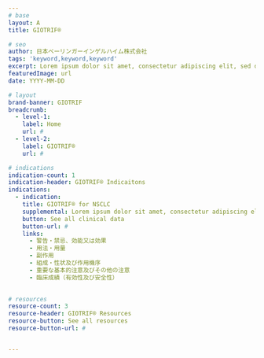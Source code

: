 ```yaml
---
# base
layout: A
title: GIOTRIF®

# seo
author: 日本ベーリンガーインゲルハイム株式会社
tags: 'keyword,keyword,keyword'
excerpt: Lorem ipsum dolor sit amet, consectetur adipiscing elit, sed do tempor. Lorem ipsum dolor sit amet, consectetur adipiscing elit, sed do tempor.
featuredImage: url
date: YYYY-MM-DD

# layout
brand-banner: GIOTRIF
breadcrumb:
  - level-1: 
    label: Home
    url: #
  - level-2: 
    label: GIOTRIF®
    url: #

# indications
indication-count: 1
indication-header: GIOTRIF® Indicaitons
indications:
  - indication:
    title: GIOTRIF® for NSCLC
    supplemental: Lorem ipsum dolor sit amet, consectetur adipiscing elit, sed do tempor. Lorem ipsum dolor sit amet, consectetur adipiscing elit, sed do tempor.
    button: See all clinical data
    button-url: #
    links: 
      - 警告・禁忌、効能又は効果
      - 用法・用量
      - 副作用
      - 組成・性状及び作用機序  
      - 重要な基本的注意及びその他の注意
      - 臨床成績（有効性及び安全性）
  

# resources
resource-count: 3
resource-header: GIOTRIF® Resources
resource-button: See all resources
resource-button-url: #


---
```

<!--stackedit_data:
eyJoaXN0b3J5IjpbLTEyNDcyOTU3NjYsLTE2ODk2MjI2MzldfQ
==
-->